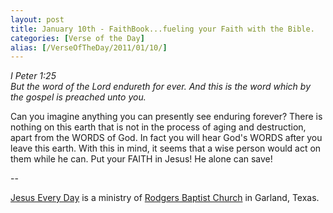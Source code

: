 ```yaml
---
layout: post
title: January 10th - FaithBook...fueling your Faith with the Bible.
categories: [Verse of the Day]
alias: [/VerseOfTheDay/2011/01/10/]
---
```


_I Peter 1:25  
But the word of the Lord endureth for ever. And this is the word
which by the gospel is preached unto you._

Can you imagine anything you can presently see enduring forever?
There is nothing on this earth that is not in the process of aging
and destruction, apart from the WORDS of God. In fact you will hear
God's WORDS after you leave this earth. With this in mind, it seems
that a wise person would act on them while he can. Put your FAITH in
Jesus! He alone can save!

 --

<a href=http://jesuseveryday.net>Jesus Every Day</a> is a ministry of <a href=http://rodgersbaptist.net>Rodgers Baptist Church</a> in Garland, Texas.
